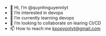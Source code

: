 - 👋 Hi, I’m @quynhnguyennlyt
- 👀 I’m interested in devops
- 🌱 I’m currently learning devops
- 💞️ I’m looking to collaborate on learing CI/CD
- 📫 How to reach me kpopyonlyt@gmail.com

<!---
quynhnguyennlyt/quynhnguyennlyt is a ✨ special ✨ repository because its `README.md` (this file) appears on your GitHub profile.
You can click the Preview link to take a look at your changes.
--->
